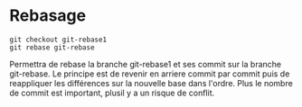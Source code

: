 # Rebasage

```
git checkout git-rebase1
git rebase git-rebase
```

Permettra de rebase la branche git-rebase1 et ses commit sur la branche git-rebase. Le principe est de revenir en arriere commit par commit puis de reappliquer les différences sur la nouvelle base dans l'ordre. Plus le nombre de commit est important, plusil y a un risque de conflit.


